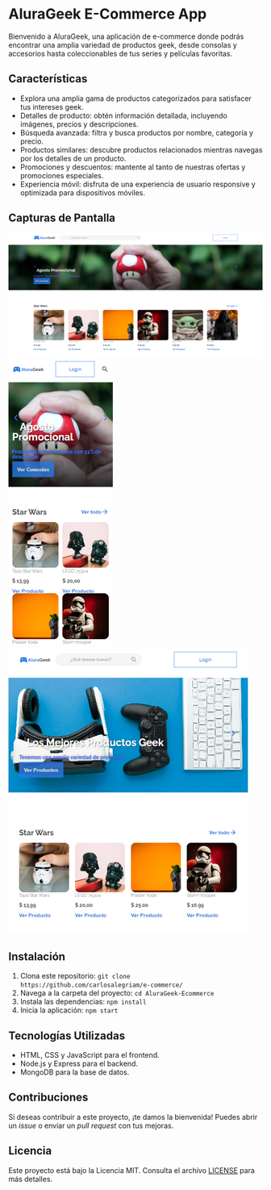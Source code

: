 # AluraGeek E-Commerce App

Bienvenido a AluraGeek, una aplicación de e-commerce donde podrás encontrar una amplia variedad de productos geek, desde consolas y accesorios hasta coleccionables de tus series y películas favoritas.

## Características

- Explora una amplia gama de productos categorizados para satisfacer tus intereses geek.
- Detalles de producto: obtén información detallada, incluyendo imágenes, precios y descripciones.
- Búsqueda avanzada: filtra y busca productos por nombre, categoría y precio.
- Productos similares: descubre productos relacionados mientras navegas por los detalles de un producto.
- Promociones y descuentos: mantente al tanto de nuestras ofertas y promociones especiales.
- Experiencia móvil: disfruta de una experiencia de usuario responsive y optimizada para dispositivos móviles.

## Capturas de Pantalla

![Laptop](./assets/img/cap1.png)
![Móvil](./assets/img/cap2movil.png)
![Tablet](./assets/img/cap3tablet.png)

## Instalación

1. Clona este repositorio: `git clone https://github.com/carlosalegriam/e-commerce/`
2. Navega a la carpeta del proyecto: `cd AluraGeek-Ecommerce`
3. Instala las dependencias: `npm install`
4. Inicia la aplicación: `npm start`

## Tecnologías Utilizadas

- HTML, CSS y JavaScript para el frontend.
- Node.js y Express para el backend.
- MongoDB para la base de datos.

## Contribuciones

Si deseas contribuir a este proyecto, ¡te damos la bienvenida! Puedes abrir un _issue_ o enviar un _pull request_ con tus mejoras.

## Licencia
Este proyecto está bajo la Licencia MIT. Consulta el archivo [LICENSE](LICENSE) para más detalles.
